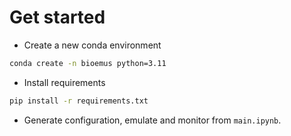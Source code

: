 # Get started

* Create a new conda environment

```Bash
conda create -n bioemus python=3.11
```

* Install requirements

```Bash
pip install -r requirements.txt
```

* Generate configuration, emulate and monitor from ```main.ipynb```.